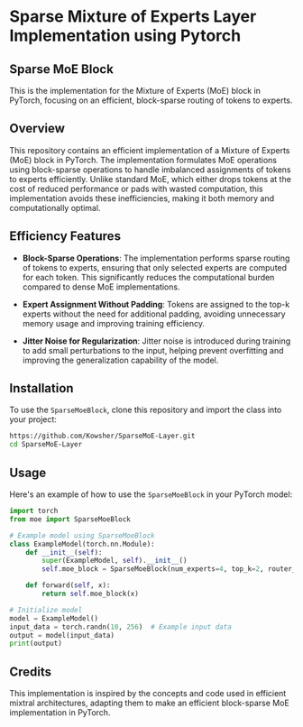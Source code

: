 # Sparse Mixture of Experts Layer Implementation using Pytorch
## Sparse MoE Block

This is the implementation for the Mixture of Experts (MoE) block in PyTorch, focusing on an efficient, block-sparse routing of tokens to experts.

## Overview

This repository contains an efficient implementation of a Mixture of Experts (MoE) block in PyTorch. The implementation formulates MoE operations using block-sparse operations to handle imbalanced assignments of tokens to experts efficiently. Unlike standard MoE, which either drops tokens at the cost of reduced performance or pads with wasted computation, this implementation avoids these inefficiencies, making it both memory and computationally optimal.

## Efficiency Features

- **Block-Sparse Operations**: The implementation performs sparse routing of tokens to experts, ensuring that only selected experts are computed for each token. This significantly reduces the computational burden compared to dense MoE implementations.

- **Expert Assignment Without Padding**: Tokens are assigned to the top-k experts without the need for additional padding, avoiding unnecessary memory usage and improving training efficiency.

- **Jitter Noise for Regularization**: Jitter noise is introduced during training to add small perturbations to the input, helping prevent overfitting and improving the generalization capability of the model.

## Installation

To use the `SparseMoeBlock`, clone this repository and import the class into your project:

```bash
https://github.com/Kowsher/SparseMoE-Layer.git
cd SparseMoE-Layer
```
## Usage

Here's an example of how to use the `SparseMoeBlock` in your PyTorch model:

```python
import torch
from moe import SparseMoeBlock

# Example model using SparseMoeBlock
class ExampleModel(torch.nn.Module):
    def __init__(self):
        super(ExampleModel, self).__init__()
        self.moe_block = SparseMoeBlock(num_experts=4, top_k=2, router_jitter_noise=0.1)

    def forward(self, x):
        return self.moe_block(x)

# Initialize model
model = ExampleModel()
input_data = torch.randn(10, 256)  # Example input data
output = model(input_data)
print(output)
```
## Credits
This implementation is inspired by the concepts and code used in efficient mixtral architectures, adapting them to make an efficient block-sparse MoE implementation in PyTorch.



